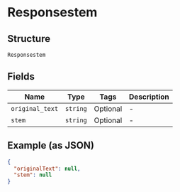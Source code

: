 
# Responsestem

## Structure

`Responsestem`

## Fields

| Name | Type | Tags | Description |
|  --- | --- | --- | --- |
| `original_text` | `string` | Optional | - |
| `stem` | `string` | Optional | - |

## Example (as JSON)

```json
{
  "originalText": null,
  "stem": null
}
```

